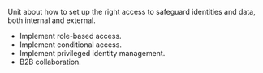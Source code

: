 Unit about how to set up the right access to safeguard identities and data, both internal and external. 
- Implement role-based access.
- Implement conditional access.
- Implement privileged identity management.
- B2B collaboration.